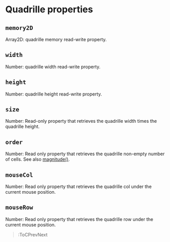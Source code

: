 # Quadrille properties

## `memory2D`

Array2D: quadrille memory read-write property.

## `width`

Number: quadrille width read-write property.

## `height`

Number: quadrille height read-write property.

## `size`

Number: Read-only property that retrieves the quadrille width times the quadrille height.

## `order`

Number: Read only property that retrieves the quadrille non-empty number of cells. See also [magnitude()](/docs/io/magnitude).

## `mouseCol`

Number: Read only property that retrieves the quadrille col under the current mouse position.

## `mouseRow`

Number: Read only property that retrieves the quadrille row under the current mouse position.

> :ToCPrevNext